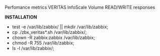 Perfomance metrics VERITAS InfoScale Volume READ/WRITE responses

**INSTALLATION**

- test -e /var/lib/zabbix/ || mkdir /var/lib/zabbix;
- cp ./zbx_veritas*.sh /var/lib/zabbix/;
- chown -R zabbix:zabbix /var/lib/zabbix;
- chmod -R 755 /var/lib/zabbix;
- ls -l /var/lib/zabbix/;
